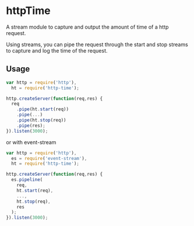 # httpTime

A stream module to capture and output the amount of time of a http request.

Using streams, you can pipe the request through the start and stop
streams to capture and log the time of the request.

## Usage

``` js
var http = require('http'),
  ht = require('http-time');

http.createServer(function(req,res) {
  req
    .pipe(ht.start(req))
    .pipe(...)
    .pipe(ht.stop(req))
    .pipe(res);
}).listen(3000);
```
or with event-stream

``` js
var http = require('http'),
  es = require('event-stream'),
  ht = require('http-time');

http.createServer(function(req,res) {
  es.pipeline(
    req,
    ht.start(req),
    ...,
    ht.stop(req),
    res
  );
}).listen(3000);
```


